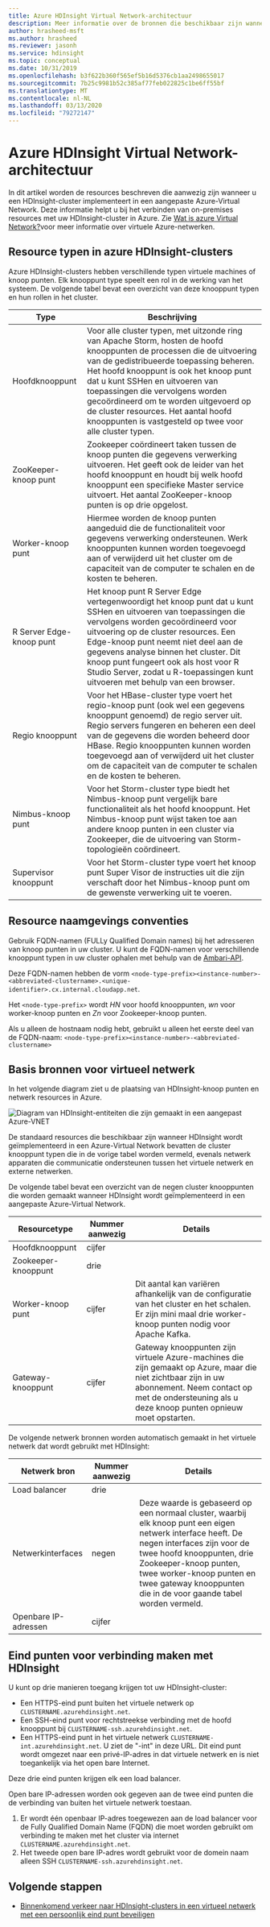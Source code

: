 ```yaml
---
title: Azure HDInsight Virtual Network-architectuur
description: Meer informatie over de bronnen die beschikbaar zijn wanneer u een HDInsight-cluster maakt in een Azure-Virtual Network.
author: hrasheed-msft
ms.author: hrasheed
ms.reviewer: jasonh
ms.service: hdinsight
ms.topic: conceptual
ms.date: 10/31/2019
ms.openlocfilehash: b3f622b360f565ef5b16d5376cb1aa2498655017
ms.sourcegitcommit: 7b25c9981b52c385af77feb022825c1be6ff55bf
ms.translationtype: MT
ms.contentlocale: nl-NL
ms.lasthandoff: 03/13/2020
ms.locfileid: "79272147"
---
```

# <a name="azure-hdinsight-virtual-network-architecture"></a>Azure HDInsight Virtual Network-architectuur

In dit artikel worden de resources beschreven die aanwezig zijn wanneer u een HDInsight-cluster implementeert in een aangepaste Azure-Virtual Network. Deze informatie helpt u bij het verbinden van on-premises resources met uw HDInsight-cluster in Azure. Zie [Wat is azure Virtual Network?](../virtual-network/virtual-networks-overview.md)voor meer informatie over virtuele Azure-netwerken.

## <a name="resource-types-in-azure-hdinsight-clusters"></a>Resource typen in azure HDInsight-clusters

Azure HDInsight-clusters hebben verschillende typen virtuele machines of knoop punten. Elk knooppunt type speelt een rol in de werking van het systeem. De volgende tabel bevat een overzicht van deze knooppunt typen en hun rollen in het cluster.

| Type | Beschrijving |
| --- | --- |
| Hoofdknooppunt |  Voor alle cluster typen, met uitzonde ring van Apache Storm, hosten de hoofd knooppunten de processen die de uitvoering van de gedistribueerde toepassing beheren. Het hoofd knooppunt is ook het knoop punt dat u kunt SSHen en uitvoeren van toepassingen die vervolgens worden gecoördineerd om te worden uitgevoerd op de cluster resources. Het aantal hoofd knooppunten is vastgesteld op twee voor alle cluster typen. |
| ZooKeeper-knoop punt | Zookeeper coördineert taken tussen de knoop punten die gegevens verwerking uitvoeren. Het geeft ook de leider van het hoofd knooppunt en houdt bij welk hoofd knooppunt een specifieke Master service uitvoert. Het aantal ZooKeeper-knoop punten is op drie opgelost. |
| Worker-knoop punt | Hiermee worden de knoop punten aangeduid die de functionaliteit voor gegevens verwerking ondersteunen. Werk knooppunten kunnen worden toegevoegd aan of verwijderd uit het cluster om de capaciteit van de computer te schalen en de kosten te beheren. |
| R Server Edge-knoop punt | Het knoop punt R Server Edge vertegenwoordigt het knoop punt dat u kunt SSHen en uitvoeren van toepassingen die vervolgens worden gecoördineerd voor uitvoering op de cluster resources. Een Edge-knoop punt neemt niet deel aan de gegevens analyse binnen het cluster. Dit knoop punt fungeert ook als host voor R Studio Server, zodat u R-toepassingen kunt uitvoeren met behulp van een browser. |
| Regio knooppunt | Voor het HBase-cluster type voert het regio-knoop punt (ook wel een gegevens knooppunt genoemd) de regio server uit. Regio servers fungeren en beheren een deel van de gegevens die worden beheerd door HBase. Regio knooppunten kunnen worden toegevoegd aan of verwijderd uit het cluster om de capaciteit van de computer te schalen en de kosten te beheren.|
| Nimbus-knoop punt | Voor het Storm-cluster type biedt het Nimbus-knoop punt vergelijk bare functionaliteit als het hoofd knooppunt. Het Nimbus-knoop punt wijst taken toe aan andere knoop punten in een cluster via Zookeeper, die de uitvoering van Storm-topologieën coördineert. |
| Supervisor knooppunt | Voor het Storm-cluster type voert het knoop punt Super Visor de instructies uit die zijn verschaft door het Nimbus-knoop punt om de gewenste verwerking uit te voeren. |

## <a name="resource-naming-conventions"></a>Resource naamgevings conventies

Gebruik FQDN-namen (FULLy Qualified Domain names) bij het adresseren van knoop punten in uw cluster. U kunt de FQDN-namen voor verschillende knooppunt typen in uw cluster ophalen met behulp van de [Ambari-API](hdinsight-hadoop-manage-ambari-rest-api.md). 

Deze FQDN-namen hebben de vorm `<node-type-prefix><instance-number>-<abbreviated-clustername>.<unique-identifier>.cx.internal.cloudapp.net`.

Het `<node-type-prefix>` wordt *HN* voor hoofd knooppunten, *wn* voor worker-knoop punten en *Zn* voor Zookeeper-knoop punten.

Als u alleen de hostnaam nodig hebt, gebruikt u alleen het eerste deel van de FQDN-naam: `<node-type-prefix><instance-number>-<abbreviated-clustername>`

## <a name="basic-virtual-network-resources"></a>Basis bronnen voor virtueel netwerk

In het volgende diagram ziet u de plaatsing van HDInsight-knoop punten en netwerk resources in Azure.

![Diagram van HDInsight-entiteiten die zijn gemaakt in een aangepast Azure-VNET](./media/hdinsight-virtual-network-architecture/hdinsight-vnet-diagram.png)

De standaard resources die beschikbaar zijn wanneer HDInsight wordt geïmplementeerd in een Azure-Virtual Network bevatten de cluster knooppunt typen die in de vorige tabel worden vermeld, evenals netwerk apparaten die communicatie ondersteunen tussen het virtuele netwerk en externe netwerken.

De volgende tabel bevat een overzicht van de negen cluster knooppunten die worden gemaakt wanneer HDInsight wordt geïmplementeerd in een aangepaste Azure-Virtual Network.

| Resourcetype | Nummer aanwezig | Details |
| --- | --- | --- |
|Hoofdknooppunt | cijfer |    |
|Zookeeper-knooppunt | drie | |
|Worker-knoop punt | cijfer | Dit aantal kan variëren afhankelijk van de configuratie van het cluster en het schalen. Er zijn mini maal drie worker-knoop punten nodig voor Apache Kafka.  |
|Gateway-knooppunt | cijfer | Gateway knooppunten zijn virtuele Azure-machines die zijn gemaakt op Azure, maar die niet zichtbaar zijn in uw abonnement. Neem contact op met de ondersteuning als u deze knoop punten opnieuw moet opstarten. |

De volgende netwerk bronnen worden automatisch gemaakt in het virtuele netwerk dat wordt gebruikt met HDInsight:

| Netwerk bron | Nummer aanwezig | Details |
| --- | --- | --- |
|Load balancer | drie | |
|Netwerkinterfaces | negen | Deze waarde is gebaseerd op een normaal cluster, waarbij elk knoop punt een eigen netwerk interface heeft. De negen interfaces zijn voor de twee hoofd knooppunten, drie Zookeeper-knoop punten, twee worker-knoop punten en twee gateway knooppunten die in de voor gaande tabel worden vermeld. |
|Openbare IP-adressen | cijfer |    |

## <a name="endpoints-for-connecting-to-hdinsight"></a>Eind punten voor verbinding maken met HDInsight

U kunt op drie manieren toegang krijgen tot uw HDInsight-cluster:

- Een HTTPS-eind punt buiten het virtuele netwerk op `CLUSTERNAME.azurehdinsight.net`.
- Een SSH-eind punt voor rechtstreekse verbinding met de hoofd knooppunt bij `CLUSTERNAME-ssh.azurehdinsight.net`.
- Een HTTPS-eind punt in het virtuele netwerk `CLUSTERNAME-int.azurehdinsight.net`. U ziet de "-int" in deze URL. Dit eind punt wordt omgezet naar een privé-IP-adres in dat virtuele netwerk en is niet toegankelijk via het open bare Internet.

Deze drie eind punten krijgen elk een load balancer.

Open bare IP-adressen worden ook gegeven aan de twee eind punten die de verbinding van buiten het virtuele netwerk toestaan.

1. Er wordt één openbaar IP-adres toegewezen aan de load balancer voor de Fully Qualified Domain Name (FQDN) die moet worden gebruikt om verbinding te maken met het cluster via internet `CLUSTERNAME.azurehdinsight.net`.
1. Het tweede open bare IP-adres wordt gebruikt voor de domein naam alleen SSH `CLUSTERNAME-ssh.azurehdinsight.net`.

## <a name="next-steps"></a>Volgende stappen

- [Binnenkomend verkeer naar HDInsight-clusters in een virtueel netwerk met een persoonlijk eind punt beveiligen](https://azure.microsoft.com/blog/secure-incoming-traffic-to-hdinsight-clusters-in-a-vnet-with-private-endpoint/)
